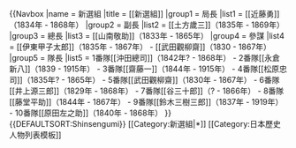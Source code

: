 {{Navbox
|name = 新選組
|title = [[新選組]]
|group1 = 局長
|list1 = [[近藤勇]]（1834年 - 1868年） 
|group2 = 副長
|list2 = [[土方歲三]]（1835年 - 1869年） 
|group3 = 總長
|list3 = [[山南敬助]]（1833年 - 1865年） 
|group4 = 參謀
|list4 = [[伊東甲子太郎]]（1835年 - 1867年） - [[武田觀柳齋]]（1830 - 1867年）
|group5 = 隊長
|list5 = 1番隊[[沖田總司]]（1842年? - 1868年） - 2番隊[[永倉新八]]（1839 - 1915年） - 3番隊[[齋藤一]]（1844年 - 1915年） - 4番隊[[松原忠司]]（1835年? - 1865年） - 5番隊[[武田觀柳齋]]（1830年 - 1867年） - 6番隊[[井上源三郎]]（1829年 - 1868年） - 7番隊[[谷三十郎]]（? - 1866年） - 8番隊[[藤堂平助]]（1844年 - 1867年） - 9番隊[[鈴木三樹三郎]]（1837年 - 1919年） - 10番隊[[原田左之助]]（1840年 - 1868年）
}}
<noinclude>
{{DEFAULTSORT:Shinsengumi}}
[[Category:新選組|*]]
[[Category:日本歷史人物列表模板]]
</noinclude>